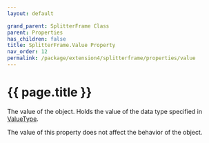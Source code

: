 ```yaml
---
layout: default

grand_parent: SplitterFrame Class
parent: Properties
has_children: false
title: SplitterFrame.Value Property
nav_order: 12
permalink: /package/extension4/splitterframe/properties/value
---
```

# {{ page.title }}

The value of the object. Holds the value of the data type specified in <a href="/package/system/object/properties/valuetype">ValueType</a>.

The value of this property does not affect the behavior of the object.